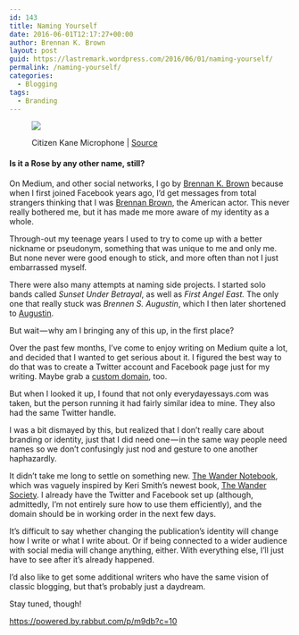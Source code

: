 ```yaml
---
id: 143
title: Naming Yourself
date: 2016-06-01T12:17:27+00:00
author: Brennan K. Brown
layout: post
guid: https://lastremark.wordpress.com/2016/06/01/naming-yourself/
permalink: /naming-yourself/
categories:
  - Blogging
tags:
  - Branding
---
```


<figure class="wp-caption"> 

<img data-width="1280" data-height="960" src="https://cdn-images-1.medium.com/max/2560/1*BDwGsYPc7z-RC4icRPwX_w.jpeg" /> <figcaption class="wp-caption-text">Citizen Kane Microphone | <a href="https://en.wikipedia.org/wiki/The_Magnificent_Ambersons_%28film%29#/media/File:Citizen-Kane-Microphone.jpg" target="_blank" rel="noopener noreferrer">Source</a></figcaption></figure> 

#### Is it a Rose by any other name, still?

<span>On</span> Medium, and other social networks, I go by <a href="https://medium.com/u/b1a325aa0b31" target="_blank" rel="noopener noreferrer">Brennan K. Brown</a> because when I first joined Facebook years ago, I’d get messages from total strangers thinking that I was <a href="https://en.wikipedia.org/wiki/Brennan_Brown" target="_blank" rel="noopener noreferrer">Brennan Brown</a>, the American actor. This never really bothered me, but it has made me more aware of my identity as a whole.

<!--more-->

Through-out my teenage years I used to try to come up with a better nickname or pseudonym, something that was unique to me and only me. But none never were good enough to stick, and more often than not I just embarrassed myself.

There were also many attempts at naming side projects. I started solo bands called _Sunset Under Betrayal_, as well as _First Angel East._ The only one that really stuck was _Brennen S. Augustin_, which I then later shortened to <a href="https://augustin.bandcamp.com/" target="_blank" rel="noopener noreferrer">Augustin</a>.

But wait — why am I bringing any of this up, in the first place?



<span>O</span>ver the past few months, I’ve come to enjoy writing on Medium quite a lot, and decided that I wanted to get serious about it. I figured the best way to do that was to create a Twitter account and Facebook page just for my writing. Maybe grab a <a href="http://www.name.com/blog/news-2/2015/10/custom-domains-are-now-available-for-medium-writers/" target="_blank" rel="noopener noreferrer">custom domain</a>, too.

But when I looked it up, I found that not only everydayessays.com was taken, but the person running it had fairly similar idea to mine. They also had the same Twitter handle.

I was a bit dismayed by this, but realized that I don’t really care about branding or identity, just that I did need one — in the same way people need names so we don’t confusingly just nod and gesture to one another haphazardly.

It didn’t take me long to settle on something new. <a href="http://medium.com/wander-notebook" target="_blank" rel="noopener noreferrer">The Wander Notebook</a>, which was vaguely inspired by Keri Smith’s newest book, <a href="http://thewandersociety.com" target="_blank" rel="noopener noreferrer">The Wander Society</a>. I already have the Twitter and Facebook set up (although, admittedly, I’m not entirely sure how to use them efficiently), and the domain should be in working order in the next few days.

It’s difficult to say whether changing the publication’s identity will change how I write or what I write about. Or if being connected to a wider audience with social media will change anything, either. With everything else, I’ll just have to see after it’s already happened.

I’d also like to get some additional writers who have the same vision of classic blogging, but that’s probably just a daydream.

Stay tuned, though!

<https://powered.by.rabbut.com/p/m9db?c=10>